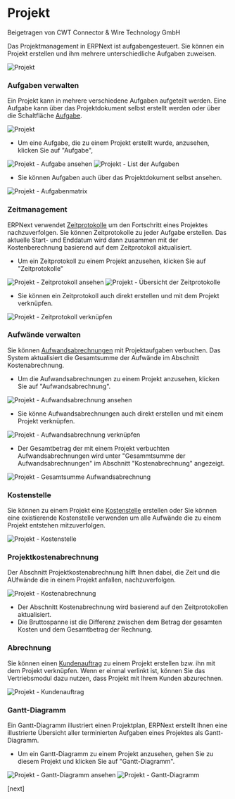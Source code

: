 # Projekt
<span class="text-muted contributed-by">Beigetragen von CWT Connector & Wire Technology GmbH</span>

Das Projektmanagement in ERPNext ist aufgabengesteuert. Sie können ein Projekt erstellen und ihm mehrere unterschiedliche Aufgaben zuweisen.

<img class="screenshot" alt="Projekt" src="{{docs_base_url}}/assets/img/project/project.png">

### Aufgaben verwalten

Ein Projekt kann in mehrere verschiedene Aufgaben aufgeteilt werden. 
Eine Aufgabe kann über das Projektdokument selbst erstellt werden oder über die Schaltfläche [Aufgabe]({{docs_base_url}}/user/manual/en/projects/tasks.html).

<img class="screenshot" alt="Projekt" src="{{docs_base_url}}/assets/img/project/project_task.png">

* Um eine Aufgabe, die zu einem Projekt erstellt wurde, anzusehen, klicken Sie auf "Aufgabe",

<img class="screenshot" alt="Projekt - Aufgabe ansehen" src="{{docs_base_url}}/assets/img/project/project_view_task.png">

<img class="screenshot" alt="Projekt - List der Aufgaben" src="{{docs_base_url}}/assets/img/project/project_task_list.png">

* Sie können Aufgaben auch über das Projektdokument selbst ansehen.

<img class="screenshot" alt="Projekt - Aufgabenmatrix" src="{{docs_base_url}}/assets/img/project/project_task_grid.png">

### Zeitmanagement

ERPNext verwendet [Zeitprotokolle]({{docs_base_url}}/user/manual/en/projects/time-log.html) um den Fortschritt eines Projektes nachzuverfolgen. Sie können Zeitprotokolle zu jeder Aufgabe erstellen. Das aktuelle Start- und Enddatum wird dann zusammen mit der Kostenberechnung  basierend auf dem Zeitprotokoll aktualisiert.

* Um ein Zeitprotokoll zu einem Projekt anzusehen, klicken Sie auf "Zeitprotokolle"

<img class="screenshot" alt="Projekt - Zeitprotokoll ansehen" src="{{docs_base_url}}/assets/img/project/project_view_time_log.png">

<img class="screenshot" alt="Projekt - Übersicht der Zeitprotokolle" src="{{docs_base_url}}/assets/img/project/project_time_log_list.png">

* Sie können ein Zeitprotokoll auch direkt erstellen und mit dem Projekt verknüpfen.

<img class="screenshot" alt="Projekt - Zeitprotokoll verknüpfen" src="{{docs_base_url}}/assets/img/project/project_time_log_link.png">

### Aufwände verwalten

Sie können [Aufwandsabrechnungen]({{docs_base_url}}/user/manual/en/human-resources/expense-claim.html) mit Projektaufgaben verbuchen. Das System aktualisiert die Gesamtsumme der Aufwände im Abschnitt Kostenabrechnung.

* Um die Aufwandsabrechnungen zu einem Projekt anzusehen, klicken Sie auf "Aufwandsabrechnung".

<img class="screenshot" alt="Projekt - Aufwandsabrechnung ansehen" src="{{docs_base_url}}/assets/img/project/project_view_expense_claim.png">

* Sie könne Aufwandsabrechnungen auch direkt erstellen und mit einem Projekt verknüpfen.

<img class="screenshot" alt="Projekt - Aufwandsabrechnung verknüpfen" src="{{docs_base_url}}/assets/img/project/project_expense_claim_link.png">

* Der Gesamtbetrag der mit einem Projekt verbuchten Aufwandsabrechnungen wird unter "Gesammtsumme der Aufwandsabrechnungen" im Abschnitt "Kostenabrechnung" angezeigt.

<img class="screenshot" alt="Projekt - Gesamtsumme Aufwandsabrechnung" src="{{docs_base_url}}/assets/img/project/project_total_expense_claim.png">

### Kostenstelle

Sie können zu einem Projekt eine [Kostenstelle]({{docs_base_url}}/user/manual/en/accounts/setup/cost-center.html) erstellen oder Sie können eine existierende Kostenstelle verwenden um alle Aufwände die zu einem Projekt entstehen mitzuverfolgen.

<img class="screenshot" alt="Projekt - Kostenstelle" src="{{docs_base_url}}/assets/img/project/project_cost_center.png">

### Projektkostenabrechnung

Der Abschnitt Projektkostenabrechnung hilft Ihnen dabei, die Zeit und die AUfwände die in einem Projekt anfallen, nachzuverfolgen.

<img class="screenshot" alt="Projekt - Kostenabrechnung" src="{{docs_base_url}}/assets/img/project/project_costing.png">

* Der Abschnitt Kostenabrechnung wird basierend auf den Zeitprotokollen aktualisiert.
* Die Bruttospanne ist die Differenz zwischen dem Betrag der gesamten Kosten und dem Gesamtbetrag der Rechnung.

### Abrechnung

Sie können einen [Kundenauftrag]({{docs_base_url}}/user/manual/en/selling/sales-order.html) zu einem Projekt erstellen bzw. ihn mit dem Projekt verknüpfen. Wenn er einmal verlinkt ist, können Sie das Vertriebsmodul dazu nutzen, dass Projekt mit Ihrem Kunden abzurechnen.

<img class="screenshot" alt="Projekt - Kundenauftrag" src="{{docs_base_url}}/assets/img/project/project_sales_order.png">

### Gantt-Diagramm

Ein Gantt-Diagramm illustriert einen Projektplan, ERPNext erstellt Ihnen eine illustrierte Übersicht aller terminierten Aufgaben eines Projektes als Gantt-Diagramm.

* Um ein Gantt-Diagramm zu einem Projekt anzusehen, gehen Sie zu diesem Projekt und klicken Sie auf "Gantt-Diagramm".

<img class="screenshot" alt="Projekt - Gantt-Diagramm ansehen" src="{{docs_base_url}}/assets/img/project/project_view_gantt_chart.png">

<img class="screenshot" alt="Projekt - Gantt-Diagramm" src="{{docs_base_url}}/assets/img/project/project_gantt_chart.png">

[next]
